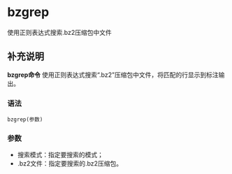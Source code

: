 #  bzgrep

使用正则表达式搜索.bz2压缩包中文件

##  补充说明

**bzgrep命令** 使用正则表达式搜索“.bz2”压缩包中文件，将匹配的行显示到标注输出。

###  语法

    
    
    bzgrep(参数)
    

###  参数

  * 搜索模式：指定要搜索的模式； 
  * .bz2文件：指定要搜索的.bz2压缩包。 

